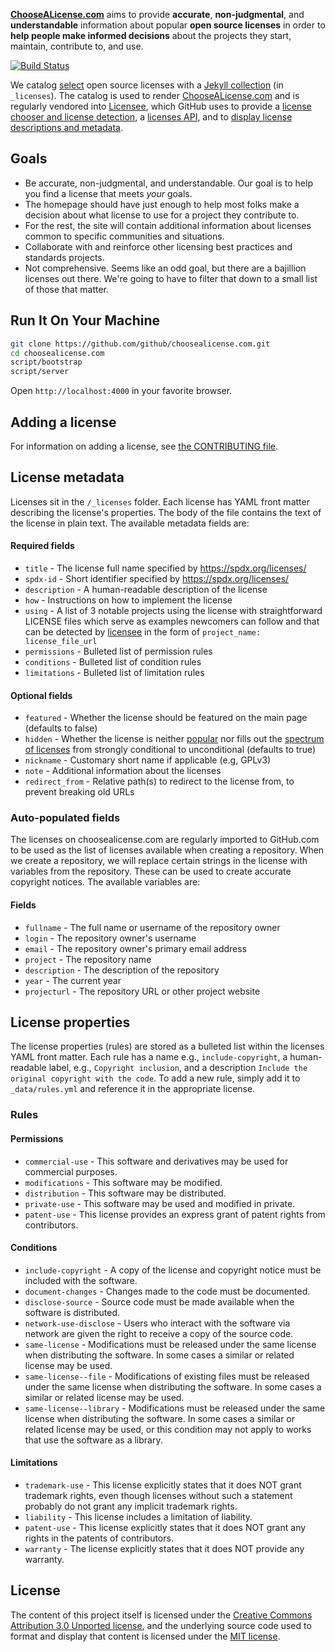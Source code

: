 **[ChooseALicense.com](https://choosealicense.com)** aims to provide **accurate**, **non-judgmental**, and **understandable** information about popular **open source licenses** in order to **help people make informed decisions** about the projects they start, maintain, contribute to, and use.

[![Build Status](https://travis-ci.org/github/choosealicense.com.svg?branch=gh-pages)](https://travis-ci.org/github/choosealicense.com)

We catalog [select](CONTRIBUTING.md#adding-a-license) open source licenses with a [Jekyll collection](https://jekyllrb.com/docs/collections/) (in `_licenses`). The catalog is used to render [ChooseALicense.com](https://choosealicense.com) and is regularly vendored into [Licensee](https://github.com/benbalter/licensee), which GitHub uses to provide a [license chooser and license detection](https://help.github.com/articles/adding-a-license-to-a-repository/), a [licenses API](https://developer.github.com/v3/licenses/), and to [display license descriptions and metadata](https://github.com/blog/2335-open-source-license-descriptions-and-metadata).

## Goals

* Be accurate, non-judgmental, and understandable. Our goal is to help you find a license that meets *your* goals.
* The homepage should have just enough to help most folks make a decision about what license to use for a project they contribute to.
* For the rest, the site will contain additional information about licenses common to specific communities and situations.
* Collaborate with and reinforce other licensing best practices and standards projects.
* Not comprehensive. Seems like an odd goal, but there are a bajillion licenses out there. We're going to have to filter that down to a small list of those that matter.

## Run It On Your Machine

```bash
git clone https://github.com/github/choosealicense.com.git
cd choosealicense.com
script/bootstrap
script/server
```

Open `http://localhost:4000` in your favorite browser.

## Adding a license

For information on adding a license, see [the CONTRIBUTING file](https://github.com/github/choosealicense.com/blob/gh-pages/CONTRIBUTING.md#adding-a-license).

## License metadata

Licenses sit in the `/_licenses` folder. Each license has YAML front matter describing the license's properties. The body of the file contains the text of the license in plain text. The available metadata fields are:

#### Required fields

* `title` - The license full name specified by https://spdx.org/licenses/
* `spdx-id` - Short identifier specified by https://spdx.org/licenses/
* `description` - A human-readable description of the license
* `how` - Instructions on how to implement the license
* `using` - A list of 3 notable projects using the license with straightforward LICENSE files which serve as examples newcomers can follow and that can be detected by [licensee](https://github.com/benbalter/licensee) in the form of `project_name: license_file_url`
* `permissions` - Bulleted list of permission rules
* `conditions` - Bulleted list of condition rules
* `limitations` - Bulleted list of limitation rules

#### Optional fields

* `featured` - Whether the license should be featured on the main page (defaults to false)
* `hidden` - Whether the license is neither [popular](https://opensource.org/licenses) nor fills out the [spectrum of licenses](https://choosealicense.com/licenses/) from strongly conditional to unconditional (defaults to true)
* `nickname` - Customary short name if applicable (e.g, GPLv3)
* `note` - Additional information about the licenses
* `redirect_from` - Relative path(s) to redirect to the license from, to prevent breaking old URLs

### Auto-populated fields

The licenses on choosealicense.com are regularly imported to GitHub.com to be used as the list of licenses available when creating a repository. When we create a repository, we will replace certain strings in the license with variables from the repository. These can be used to create accurate copyright notices. The available variables are:

#### Fields

* `fullname` - The full name or username of the repository owner
* `login` - The repository owner's username
* `email` - The repository owner's primary email address
* `project` - The repository name
* `description` - The description of the repository
* `year` - The current year
* `projecturl` - The repository URL or other project website

## License properties

The license properties (rules) are stored as a bulleted list within the licenses YAML front matter. Each rule has a name e.g., `include-copyright`, a human-readable label, e.g., `Copyright inclusion`, and a description `Include the original copyright with the code`. To add a new rule, simply add it to `_data/rules.yml` and reference it in the appropriate license.

### Rules

#### Permissions

* `commercial-use` - This software and derivatives may be used for commercial purposes.
* `modifications` - This software may be modified.
* `distribution` - This software may be distributed.
* `private-use` - This software may be used and modified in private.
* `patent-use` - This license provides an express grant of patent rights from contributors.

#### Conditions

* `include-copyright` - A copy of the license and copyright notice must be included with the software.
* `document-changes` - Changes made to the code must be documented.
* `disclose-source` - Source code must be made available when the software is distributed.
* `network-use-disclose` - Users who interact with the software via network are given the right to receive a copy of the source code.
* `same-license` - Modifications must be released under the same license when distributing the software. In some cases a similar or related license may be used.
* `same-license--file` - Modifications of existing files must be released under the same license when distributing the software. In some cases a similar or related license may be used.
* `same-license--library` - Modifications must be released under the same license when distributing the software. In some cases a similar or related license may be used, or this condition may not apply to works that use the software as a library.

#### Limitations

* `trademark-use` - This license explicitly states that it does NOT grant trademark rights, even though licenses without such a statement probably do not grant any implicit trademark rights.
* `liability` - This license includes a limitation of liability.
* `patent-use` - This license explicitly states that it does NOT grant any rights in the patents of contributors.
* `warranty` - The license explicitly states that it does NOT provide any warranty.

## License

The content of this project itself is licensed under the [Creative Commons Attribution 3.0 Unported license](https://creativecommons.org/licenses/by/3.0/), and the underlying source code used to format and display that content is licensed under the [MIT license](LICENSE.md).
